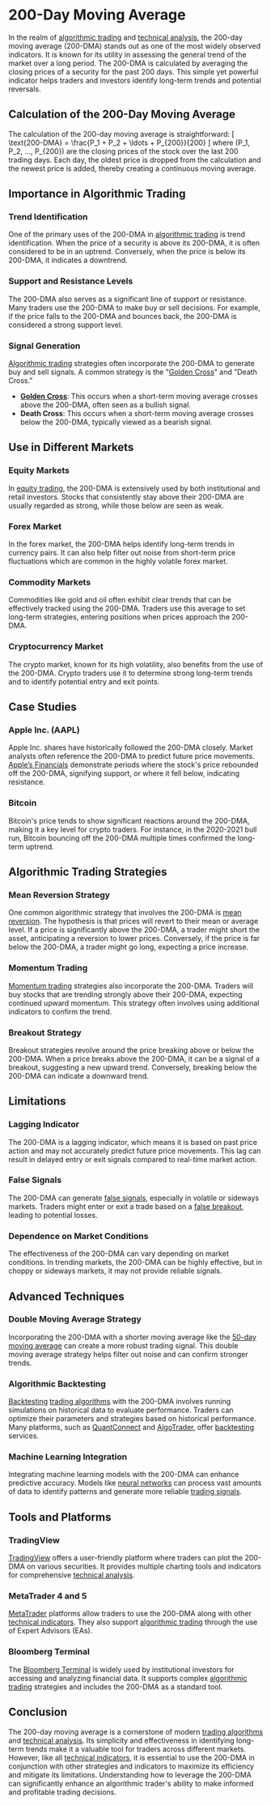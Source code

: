 # 200-Day Moving Average

In the realm of [algorithmic trading](../a/algorithmic_trading.md) and [technical analysis](../t/technical_analysis.md), the 200-day moving average (200-DMA) stands out as one of the most widely observed indicators. It is known for its utility in assessing the general trend of the market over a long period. The 200-DMA is calculated by averaging the closing prices of a security for the past 200 days. This simple yet powerful indicator helps traders and investors identify long-term trends and potential reversals.

## Calculation of the 200-Day Moving Average

The calculation of the 200-day moving average is straightforward:
\[
\text{200-DMA} = \frac{P_1 + P_2 + \ldots + P_{200}}{200}
\]
where \(P_1, P_2, ..., P_{200}\) are the closing prices of the stock over the last 200 trading days. Each day, the oldest price is dropped from the calculation and the newest price is added, thereby creating a continuous moving average.

## Importance in Algorithmic Trading

### Trend Identification
One of the primary uses of the 200-DMA in [algorithmic trading](../a/algorithmic_trading.md) is trend identification. When the price of a security is above its 200-DMA, it is often considered to be in an uptrend. Conversely, when the price is below its 200-DMA, it indicates a downtrend. 

### Support and Resistance Levels
The 200-DMA also serves as a significant line of support or resistance. Many traders use the 200-DMA to make buy or sell decisions. For example, if the price falls to the 200-DMA and bounces back, the 200-DMA is considered a strong support level. 

### Signal Generation
[Algorithmic trading](../a/algorithmic_trading.md) strategies often incorporate the 200-DMA to generate buy and sell signals. A common strategy is the "[Golden Cross](../g/golden_cross.md)" and "Death Cross." 
- **[Golden Cross](../g/golden_cross.md)**: This occurs when a short-term moving average crosses above the 200-DMA, often seen as a bullish signal.
- **Death Cross**: This occurs when a short-term moving average crosses below the 200-DMA, typically viewed as a bearish signal.

## Use in Different Markets

### Equity Markets
In [equity trading](../e/equity_trading.md), the 200-DMA is extensively used by both institutional and retail investors. Stocks that consistently stay above their 200-DMA are usually regarded as strong, while those below are seen as weak.

### Forex Market
In the forex market, the 200-DMA helps identify long-term trends in currency pairs. It can also help filter out noise from short-term price fluctuations which are common in the highly volatile forex market.

### Commodity Markets
Commodities like gold and oil often exhibit clear trends that can be effectively tracked using the 200-DMA. Traders use this average to set long-term strategies, entering positions when prices approach the 200-DMA.

### Cryptocurrency Market
The crypto market, known for its high volatility, also benefits from the use of the 200-DMA. Crypto traders use it to determine strong long-term trends and to identify potential entry and exit points.

## Case Studies

### Apple Inc. (AAPL)
Apple Inc. shares have historically followed the 200-DMA closely. Market analysts often reference the 200-DMA to predict future price movements. [Apple’s Financials](https://investor.apple.com/investor-relations/default.aspx) demonstrate periods where the stock's price rebounded off the 200-DMA, signifying support, or where it fell below, indicating resistance.

### Bitcoin
Bitcoin's price tends to show significant reactions around the 200-DMA, making it a key level for crypto traders. For instance, in the 2020-2021 bull run, Bitcoin bouncing off the 200-DMA multiple times confirmed the long-term uptrend.

## Algorithmic Trading Strategies

### Mean Reversion Strategy
One common algorithmic strategy that involves the 200-DMA is [mean reversion](../m/mean_reversion.md). The hypothesis is that prices will revert to their mean or average level. If a price is significantly above the 200-DMA, a trader might short the asset, anticipating a reversion to lower prices. Conversely, if the price is far below the 200-DMA, a trader might go long, expecting a price increase.

### Momentum Trading
[Momentum trading](../m/momentum_trading.md) strategies also incorporate the 200-DMA. Traders will buy stocks that are trending strongly above their 200-DMA, expecting continued upward momentum. This strategy often involves using additional indicators to confirm the trend.

### Breakout Strategy
Breakout strategies revolve around the price breaking above or below the 200-DMA. When a price breaks above the 200-DMA, it can be a signal of a breakout, suggesting a new upward trend. Conversely, breaking below the 200-DMA can indicate a downward trend.

## Limitations

### Lagging Indicator
The 200-DMA is a lagging indicator, which means it is based on past price action and may not accurately predict future price movements. This lag can result in delayed entry or exit signals compared to real-time market action.

### False Signals
The 200-DMA can generate [false signals](../f/false_signals_in_trading.md), especially in volatile or sideways markets. Traders might enter or exit a trade based on a [false breakout](../f/false_breakout.md), leading to potential losses.

### Dependence on Market Conditions
The effectiveness of the 200-DMA can vary depending on market conditions. In trending markets, the 200-DMA can be highly effective, but in choppy or sideways markets, it may not provide reliable signals.

## Advanced Techniques

### Double Moving Average Strategy
Incorporating the 200-DMA with a shorter moving average like the [50-day moving average](../1/50-day_moving_average.md) can create a more robust trading signal. This double moving average strategy helps filter out noise and can confirm stronger trends.

### Algorithmic Backtesting
[Backtesting](../b/backtesting.md) [trading algorithms](../t/trading_algorithms.md) with the 200-DMA involves running simulations on historical data to evaluate performance. Traders can optimize their parameters and strategies based on historical performance. Many platforms, such as [QuantConnect](https://www.quantconnect.com/) and [AlgoTrader](https://www.algotrader.com/), offer [backtesting](../b/backtesting.md) services.

### Machine Learning Integration
Integrating machine learning models with the 200-DMA can enhance predictive accuracy. Models like [neural networks](../n/neural_networks_in_trading.md) can process vast amounts of data to identify patterns and generate more reliable [trading signals](../t/trading_signals.md).

## Tools and Platforms

### TradingView
[TradingView](https://www.tradingview.com/) offers a user-friendly platform where traders can plot the 200-DMA on various securities. It provides multiple charting tools and indicators for comprehensive [technical analysis](../t/technical_analysis.md).

### MetaTrader 4 and 5
[MetaTrader](https://www.metatrader4.com/en) platforms allow traders to use the 200-DMA along with other [technical indicators](../t/technical_indicators.md). They also support [algorithmic trading](../a/algorithmic_trading.md) through the use of Expert Advisors (EAs).

### Bloomberg Terminal
The [Bloomberg Terminal](https://www.bloomberg.com/professional/solution/bloomberg-terminal/) is widely used by institutional investors for accessing and analyzing financial data. It supports complex [algorithmic trading](../a/algorithmic_trading.md) strategies and includes the 200-DMA as a standard tool.

## Conclusion

The 200-day moving average is a cornerstone of modern [trading algorithms](../t/trading_algorithms.md) and [technical analysis](../t/technical_analysis.md). Its simplicity and effectiveness in identifying long-term trends make it a valuable tool for traders across different markets. However, like all [technical indicators](../t/technical_indicators.md), it is essential to use the 200-DMA in conjunction with other strategies and indicators to maximize its efficiency and mitigate its limitations. Understanding how to leverage the 200-DMA can significantly enhance an algorithmic trader's ability to make informed and profitable trading decisions.